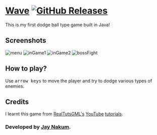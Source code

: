# [Wave](https://github.com/JayNakum/Wave) [![GitHub Releases](https://img.shields.io/github/v/release/JayNakum/Wave?include_prereleases&label=Download&style=for-the-badge)](https://github.com/JayNakum/Wave/releases)

This is my first dodge ball type game built in Java!

## Screenshots

![menu](https://user-images.githubusercontent.com/45930809/147646026-b0a5921d-f04c-4904-8475-2d14ecd0d4eb.png)
![inGame1](https://user-images.githubusercontent.com/45930809/147646063-7ba21f17-68b0-43e2-aaab-3274c9e6ab78.png)
![inGame2](https://user-images.githubusercontent.com/45930809/147646086-6a1c0ac4-87e0-49c4-a69d-27d0755dd64e.png)
![bossFight](https://user-images.githubusercontent.com/45930809/147646113-26d4c67c-101d-4a62-b78c-9d6a15d7c092.png)

## How to play?

Use <kbd>arrow keys</kbd> to move the player and try to dodge various types of enemies.

## Credits

I learnt this game from [RealTutsGML's](https://www.codingmadesimple.com/) [YouTube](https://www.youtube.com/c/RealTutsGML) [tutorials](https://youtube.com/playlist?list=PLWms45O3n--6TvZmtFHaCWRZwEqnz2MHa).

### Developed by [Jay Nakum](https://jaynakum.github.io).
